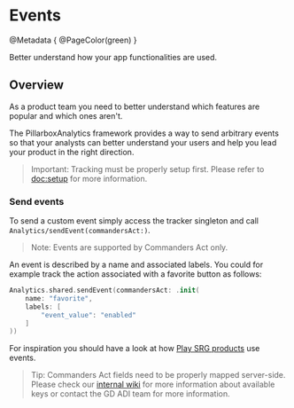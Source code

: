 # Events

@Metadata {
    @PageColor(green)
}

Better understand how your app functionalities are used.

## Overview

As a product team you need to better understand which features are popular and which ones aren't.

The PillarboxAnalytics framework provides a way to send arbitrary events so that your analysts can better understand your users and help you lead your product in the right direction.

> Important: Tracking must be properly setup first. Please refer to <doc:setup> for more information.

### Send events

To send a custom event simply access the tracker singleton and call ``Analytics/sendEvent(commandersAct:)``.

> Note: Events are supported by Commanders Act only.

An event is described by a name and associated labels. You could for example track the action associated with a favorite button as follows:

```swift
Analytics.shared.sendEvent(commandersAct: .init(
    name: "favorite",
    labels: [
        "event_value": "enabled"
    ]
))
```

For inspiration you should have a look at how [Play SRG products](https://confluence.srg.beecollaboration.com/display/SRGPLAY/Play+SRG+native+click+and+hidden+analytics+events) use events.

> Tip: Commanders Act fields need to be properly mapped server-side. Please check our [internal wiki](https://confluence.srg.beecollaboration.com/pages/viewpage.action?pageId=13188692) for more information about available keys or contact the GD ADI team for more information.
